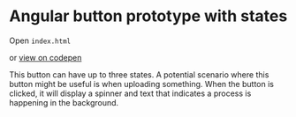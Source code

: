 # Angular button prototype with states

Open `index.html`

or [view on codepen](http://codepen.io/lewis-rodgers/pen/jbrPbx)

This button can have up to three states. A potential scenario where this button might be useful is when uploading something. When the button is clicked, it will display a spinner and text that indicates a process is happening in the background.
